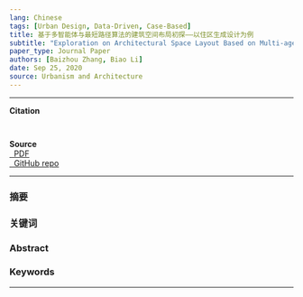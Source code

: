 ```yaml
---
lang: Chinese
tags: [Urban Design, Data-Driven, Case-Based]
title: 基于多智能体与最短路径算法的建筑空间布局初探——以住区生成设计为例
subtitle: "Exploration on Architectural Space Layout Based on Multi-agent and Dijkstra Algorithm: A Case of the Residence Generative Design"
paper_type: Journal Paper
authors: [Baizhou Zhang, Biao Li]
date: Sep 25, 2020
source: Urbanism and Architecture
---
```


---

**Citation**  

``` bib



``` 

**Source**  
<a href="https://archialgo-com-sources.oss-cn-hangzhou.aliyuncs.com/pdf/pdf-urban-block-generative-cbr.pdf">
    <i class="fas fa-file-pdf fa-fw" data-toggle="tooltip" data-placement="bottom" title="PDF Download"></i>&nbsp;
    PDF
</a>  
<a href="https://github.com/zhangbz764/city-site-matching">
    <i class="fab fa-github fa-fw" data-toggle="tooltip" data-placement="bottom" title="GitHub Repository"></i>&nbsp;
    GitHub repo
</a>       

---

### 摘要
### 关键词
### Abstract
### Keywords

---
